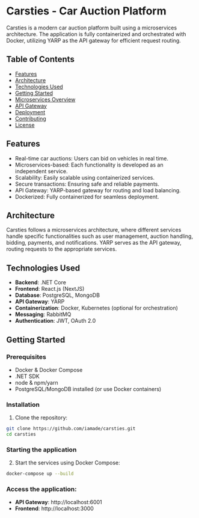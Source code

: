 # Carsties - Car Auction Platform

Carsties is a modern car auction platform built using a microservices architecture. The application is fully containerized and orchestrated with Docker, utilizing YARP as the API gateway for efficient request routing.

## Table of Contents
- [Features](#features)
- [Architecture](#architecture)
- [Technologies Used](#technologies-used)
- [Getting Started](#getting-started)
- [Microservices Overview](#microservices-overview)
- [API Gateway](#api-gateway)
- [Deployment](#deployment)
- [Contributing](#contributing)
- [License](#license)

## Features
- Real-time car auctions: Users can bid on vehicles in real time.
- Microservices-based: Each functionality is developed as an independent service.
- Scalability: Easily scalable using containerized services.
- Secure transactions: Ensuring safe and reliable payments.
- API Gateway: YARP-based gateway for routing and load balancing.
- Dockerized: Fully containerized for seamless deployment.

## Architecture
Carsties follows a microservices architecture, where different services handle specific functionalities such as user management, auction handling, bidding, payments, and notifications. YARP serves as the API gateway, routing requests to the appropriate services.

## Technologies Used
- **Backend**: .NET Core
- **Frontend**: React.js (NextJS)
- **Database**: PostgreSQL, MongoDB
- **API Gateway**: YARP
- **Containerization**: Docker, Kubernetes (optional for orchestration)
- **Messaging**: RabbitMQ
- **Authentication**: JWT, OAuth 2.0

## Getting Started

### Prerequisites
- Docker & Docker Compose
- .NET SDK
- node & npm/yarn
- PostgreSQL/MongoDB installed (or use Docker containers)

### Installation
1. Clone the repository:
```bash
git clone https://github.com/iamade/carsties.git
cd carsties
```

### Starting the application
2. Start the services using Docker Compose:
```bash
docker-compose up --build
```

### Access the application:

- **API Gateway**: http://localhost:6001
- **Frontend**: http://localhost:3000
